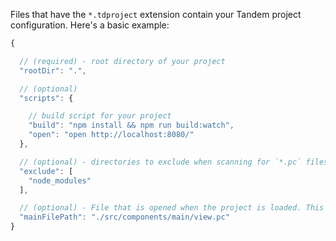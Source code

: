 Files that have the `*.tdproject` extension contain your Tandem project configuration. Here's a basic example:

```javascript
{

  // (required) - root directory of your project
  "rootDir": ".",

  // (optional)
  "scripts": {

    // build script for your project
    "build": "npm install && npm run build:watch",
    "open": "open http://localhost:8080/"
  },

  // (optional) - directories to exclude when scanning for `*.pc` files
  "exclude": [
    "node_modules"
  ],

  // (optional) - File that is opened when the project is loaded. This is also where your global variables are stored.
  "mainFilePath": "./src/components/main/view.pc"
}
```
